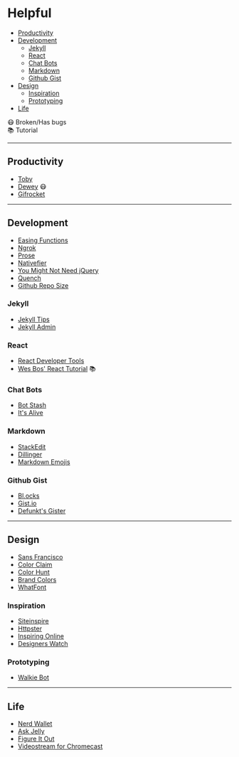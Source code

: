 Helpful
======
- [Productivity](#productivity)
- [Development](#development)
  - [Jekyll](#jekyll)
  - [React](#react)
  - [Chat Bots](#chat-bots)
  - [Markdown](#markdown)
  - [Github Gist](#github-gist)
- [Design](#design)
  - [Inspiration](#inspiration)
  - [Prototyping](#prototyping)
- [Life](#life)

:mask:  Broken/Has bugs  
:books: Tutorial

----------

<!-- PRODUCTIVITY -->
## Productivity
- [Toby](https://gettoby.com/)
- [Dewey](deweyapp.io) :mask:
- [Gifrocket](http://gifrocket.com/)

----------

<!-- DEVELOPMENT -->
## Development
- [Easing Functions](http://easings.net/)
- [Ngrok](https://ngrok.com/)
- [Prose](http://prose.io/)
- [Nativefier](https://github.com/jiahaog/nativefier)
- [You Might Not Need jQuery](http://youmightnotneedjquery.com/)
- [Quench](http://quenchjs.com/)
- [Github Repo Size](https://github.com/harshjv/github-repo-size)

### Jekyll
- [Jekyll Tips](http://jekyll.tips/)
- [Jekyll Admin](https://github.com/jekyll/jekyll-admin)

### React
- [React Developer Tools](https://chrome.google.com/webstore/detail/react-developer-tools/fmkadmapgofadopljbjfkapdkoienihi)
- [Wes Bos' React Tutorial](https://reactforbeginners.com/) :books:

### Chat Bots
- [Bot Stash](http://botsfloor.com)
- [It's Alive](https://itsalive.io/)

### Markdown
- [StackEdit](https://stackedit.io)
- [Dillinger](http://dillinger.io/)
- [Markdown Emojis](http://www.webpagefx.com/tools/emoji-cheat-sheet/)

### Github Gist
- [Bl.ocks](http://bl.ocks.org)
- [Gist.io](http://gist.io)
- [Defunkt's Gister](http://defunkt.io/gist/)

----------

<!-- DESIGN -->
## Design
- [Sans Francisco](http://sansfrancis.co/)
- [Color Claim](http://www.vanschneider.com/colors/)
- [Color Hunt](http://colorhunt.co/)
- [Brand Colors](https://brandcolors.net/)
- [WhatFont](http://www.chengyinliu.com/whatfont.html)

### Inspiration
- [Siteinspire](http://siteinspire.com)
- [Httpster](http://httpster.net)
- [Inspiring Online](http://inspiring.online/)
- [Designers Watch](http://designers.watch/)

### Prototyping
- [Walkie Bot](https://walkiebot.co/)

----------

<!-- LIFE -->
## Life
- [Nerd Wallet](https://nerdwallet.com)
- [Ask Jelly](https://askjelly.com)
- [Figure It Out](http://fioapp.co/)
- [Videostream for Chromecast](http://getvideostream.com)
